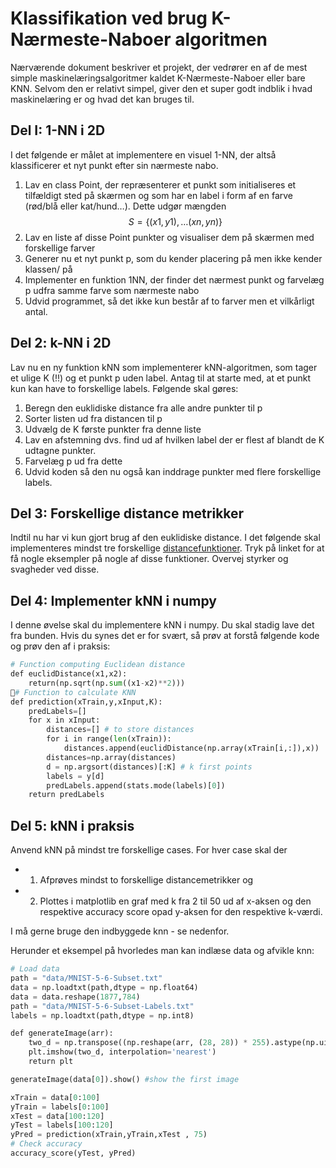 # Klassifikation ved brug **K**-Nærmeste-Naboer algoritmen
Nærværende dokument beskriver et projekt, der vedrører en af de mest simple maskinelæringsalgoritmer kaldet K-Nærmeste-Naboer eller bare KNN. Selvom den er relativt simpel, giver den et super godt indblik i hvad maskinelæring er og hvad det kan bruges til. 
## Del I: 1-NN i 2D
I det følgende er målet at implementere en visuel 1-NN, der altså klassificerer et nyt punkt efter sin nærmeste nabo.

1. Lav en class Point, der repræsenterer et punkt som  initialiseres et tilfældigt sted på skærmen og som har en label i form af en farve (rød/blå eller kat/hund…). Dette udgør mængden $$S=\{(x1,y1),…(xn,yn)\}$$
2. Lav en liste af disse Point punkter og visualiser dem på skærmen med forskellige farver
3. Generer nu et nyt punkt p, som du kender placering på men ikke kender klassen/ på
4. Implementer en funktion 1NN, der finder det nærmest punkt og farvelæg p udfra samme farve som nærmeste nabo
5. Udvid programmet, så det ikke kun består af to farver men et vilkårligt antal.

## Del 2: k-NN i 2D

Lav nu en ny funktion kNN som implementerer kNN-algoritmen, som tager et ulige K (!!) og et punkt p uden label. Antag til at starte med, at et punkt kun kan have to forskellige labels.
Følgende skal gøres:  
1. Beregn den euklidiske distance fra alle andre punkter til p
2. Sorter listen ud fra distancen til p
3. Udvælg de K første punkter fra denne liste
4. Lav en afstemning dvs. find ud af hvilken label der er flest af blandt de K udtagne punkter. 
5. Farvelæg p ud fra dette 
6. Udvid koden så den nu også kan inddrage punkter med flere forskellige labels.

## Del 3: Forskellige distance metrikker

Indtil nu har vi kun gjort brug af den euklidiske distance. 
I det følgende skal implementeres mindst tre forskellige [distancefunktioner](https://towardsdatascience.com/9-distance-measures-in-data-science-918109d069fa). Tryk på linket for at få nogle eksempler på nogle af disse funktioner. Overvej styrker og svagheder ved disse.

## Del 4: Implementer kNN i numpy
I denne øvelse skal du implementere kNN i numpy. Du skal stadig lave det fra bunden. Hvis du synes det er for svært, så prøv at forstå følgende kode og prøv den af i praksis:

```python
# Function computing Euclidean distance
def euclidDistance(x1,x2):
    return(np.sqrt(np.sum((x1-x2)**2)))
# Function to calculate KNN
def prediction(xTrain,y,xInput,K):
    predLabels=[]
    for x in xInput:
        distances=[] # to store distances
        for i in range(len(xTrain)):
            distances.append(euclidDistance(np.array(xTrain[i,:]),x))            
        distances=np.array(distances)
        d = np.argsort(distances)[:K] # k first points
        labels = y[d]
        predLabels.append(stats.mode(labels)[0])
    return predLabels
```


## Del 5: kNN i praksis 
Anvend kNN på mindst tre forskellige cases. For hver case skal der 
- 1. Afprøves mindst to forskellige distancemetrikker og 
- 2. Plottes i matplotlib en graf med k fra 2 til 50 ud af x-aksen og den respektive accuracy score opad y-aksen for den respektive k-værdi. 

I må gerne bruge den indbyggede knn - se nedenfor. 

Herunder et eksempel på hvorledes man kan indlæse data og afvikle knn:
```python
# Load data 
path = "data/MNIST-5-6-Subset.txt"
data = np.loadtxt(path,dtype = np.float64)
data = data.reshape(1877,784)
path = "data/MNIST-5-6-Subset-Labels.txt"
labels = np.loadtxt(path,dtype = np.int8)

def generateImage(arr):
    two_d = np.transpose((np.reshape(arr, (28, 28)) * 255).astype(np.uint8))
    plt.imshow(two_d, interpolation='nearest')
    return plt

generateImage(data[0]).show() #show the first image

xTrain = data[0:100]
yTrain = labels[0:100]
xTest = data[100:120]
yTest = labels[100:120]
yPred = prediction(xTrain,yTrain,xTest , 75)
# Check accuracy
accuracy_score(yTest, yPred)
```